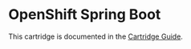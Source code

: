 # OpenShift Spring Boot
This cartridge is documented in the [Cartridge Guide](https://github.com/bogdanmata/openshift-origin-cartridge-spring-boot/edit/master/documentation/oo_cartridge_guide.adoc#spring-boot).

